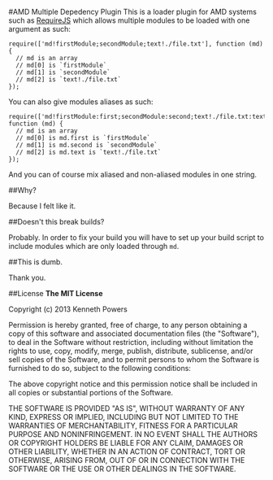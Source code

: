 #AMD Multiple Depedency Plugin
This is a loader plugin for AMD systems such as [RequireJS](http://requirejs.org/) which allows multiple modules to be loaded with one argument as such:

    require(['md!firstModule;secondModule;text!./file.txt'], function (md) {
      // md is an array
      // md[0] is `firstModule`
      // md[1] is `secondModule`
      // md[2] is `text!./file.txt`
    });

You can also give modules aliases as such:

    require(['md!firstModule:first;secondModule:second;text!./file.txt:text'], function (md) {
      // md is an array
      // md[0] is md.first is `firstModule`
      // md[1] is md.second is `secondModule`
      // md[2] is md.text is `text!./file.txt`
    });

And you can of course mix aliased and non-aliased modules in one string.

##Why?

Because I felt like it.

##Doesn't this break builds?

Probably. In order to fix your build you will have to set up your build script to include modules which are only loaded through `md`.

##This is dumb.

Thank you.

##License
**The MIT License**

Copyright (c) 2013 Kenneth Powers

Permission is hereby granted, free of charge, to any person obtaining a copy of this software and associated documentation files (the "Software"), to deal in the Software without restriction, including without limitation the rights to use, copy, modify, merge, publish, distribute, sublicense, and/or sell copies of the Software, and to permit persons to whom the Software is furnished to do so, subject to the following conditions:

The above copyright notice and this permission notice shall be included in all copies or substantial portions of the Software.

THE SOFTWARE IS PROVIDED "AS IS", WITHOUT WARRANTY OF ANY KIND, EXPRESS OR IMPLIED, INCLUDING BUT NOT LIMITED TO THE WARRANTIES OF MERCHANTABILITY, FITNESS FOR A PARTICULAR PURPOSE AND NONINFRINGEMENT. IN NO EVENT SHALL THE AUTHORS OR COPYRIGHT HOLDERS BE LIABLE FOR ANY CLAIM, DAMAGES OR OTHER LIABILITY, WHETHER IN AN ACTION OF CONTRACT, TORT OR OTHERWISE, ARISING FROM, OUT OF OR IN CONNECTION WITH THE SOFTWARE OR THE USE OR OTHER DEALINGS IN THE SOFTWARE.
